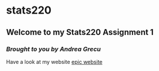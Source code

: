 # stats220

## Welcome to my Stats220 Assignment 1
### *Brought to you by Andrea Grecu*

Have a look at my website [epic website](andreag.github.io/stats220)

